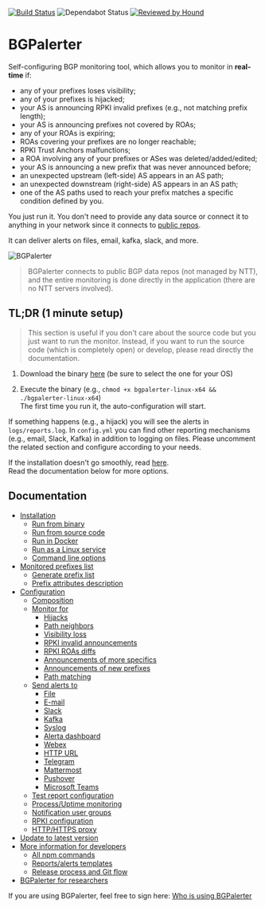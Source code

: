 [![Build Status](https://github.com/nttgin/BGPalerter/workflows/Main/badge.svg)](https://github.com/nttgin/BGPalerter/actions?query=workflow%3AMain)
![Dependabot Status](https://badgen.net/dependabot/nttgin/BGPalerter/?icon=dependabot)
[![Reviewed by Hound](https://img.shields.io/badge/Reviewed_by-Hound-8E64B0.svg)](https://houndci.com)

# BGPalerter
Self-configuring BGP monitoring tool, which allows you to monitor in **real-time** if:
* any of your prefixes loses visibility;
* any of your prefixes is hijacked;
* your AS is announcing RPKI invalid prefixes (e.g., not matching prefix length);
* your AS is announcing prefixes not covered by ROAs;
* any of your ROAs is expiring;
* ROAs covering your prefixes are no longer reachable;
* RPKI Trust Anchors malfunctions;
* a ROA involving any of your prefixes or ASes was deleted/added/edited;
* your AS is announcing a new prefix that was never announced before;
* an unexpected upstream (left-side) AS appears in an AS path;
* an unexpected downstream (right-side) AS appears in an AS path;
* one of the AS paths used to reach your prefix matches a specific condition defined by you.

You just run it. You don't need to provide any data source or connect it to anything in your network since it connects to [public repos](docs/datasets.md).

It can deliver alerts on files, email, kafka, slack, and more.

![BGPalerter](http://massimocandela.com/img/bgpalerter_github_image.png)

> BGPalerter connects to public BGP data repos (not managed by NTT), and the entire monitoring is done directly in the application (there are no NTT servers involved). 
 
## TL;DR (1 minute setup)
> This section is useful if you don't care about the source code but you just want to run the monitor.
Instead, if you want to run the source code (which is completely open) or develop, please read directly the documentation.

1. Download the binary [here](https://github.com/nttgin/BGPalerter/releases) (be sure to select the one for your OS)

2. Execute the binary (e.g., `chmod +x bgpalerter-linux-x64 && ./bgpalerter-linux-x64`)  
The first time you run it, the auto-configuration will start.  


If something happens (e.g., a hijack) you will see the alerts in `logs/reports.log`.
In `config.yml` you can find other reporting mechanisms (e.g., email, Slack, Kafka) in addition to logging on files. 
Please uncomment the related section and configure according to your needs. 

If the installation doesn't go smoothly, read [here](docs/installation.md).  
Read the documentation below for more options.

## Documentation

- [Installation](docs/installation.md)
    - [Run from binary](docs/installation.md#running-bgpalerter-from-binaries)
    - [Run from source code](docs/installation.md#running-bgpalerter-from-the-source-code)
    - [Run in Docker](docs/installation.md#running-bgpalerter-in-docker)
    - [Run as a Linux service](docs/linux-service.md)
    - [Command line options](docs/installation.md#bgpalerter-parameters)
- [Monitored prefixes list](docs/prefixes.md#prefixes)
    - [Generate prefix list](docs/prefixes.md#generate)
    - [Prefix attributes description](docs/prefixes.md#prefixes-fields)
- [Configuration](docs/configuration.md)
    - [Composition](docs/configuration.md#composition)
    - [Monitor for](docs/configuration.md#monitors)
        - [Hijacks](docs/configuration.md#monitorhijack)
        - [Path neighbors](docs/path-neighbors.md)
        - [Visibility loss](docs/configuration.md#monitorvisibility)
        - [RPKI invalid announcements](docs/configuration.md#monitorrpki)
        - [RPKI ROAs diffs](docs/configuration.md#monitorroas)
        - [Announcements of more specifics](docs/configuration.md#monitornewprefix)
        - [Announcements of new prefixes](docs/configuration.md#monitoras)
        - [Path matching](docs/configuration.md#monitorpath)
    - [Send alerts to](docs/reports.md#reports)
        - [File](docs/reports.md#reportfile)
        - [E-mail](docs/reports.md#reportemail)
        - [Slack](docs/reports.md#reportslack)
        - [Kafka](docs/reports.md#reportkafka)
        - [Syslog](docs/reports.md#reportsyslog)
        - [Alerta dashboard](docs/reports.md#reportalerta)
        - [Webex](docs/reports.md#reportwebex)
        - [HTTP URL](docs/reports.md#reporthttp)
        - [Telegram](docs/reports.md#reporttelegram)
        - [Mattermost](docs/reports.md#mattermost)
        - [Pushover](docs/report-http.md#pushover)
        - [Microsoft Teams](docs/report-http.md#ms-teams)
    - [Test report configuration](docs/installation.md#bgpalerter-parameters)
    - [Process/Uptime monitoring](docs/process-monitors.md)
    - [Notification user groups](docs/usergroups.md)
    - [RPKI configuration](docs/rpki.md)
    - [HTTP/HTTPS proxy](docs/http-proxy.md)
- [Update to latest version](docs/update.md)
- [More information for developers](docs/develop.md)
    - [All npm commands](docs/develop.md#all-npm-commands)
    - [Reports/alerts templates](docs/context.md)
    - [Release process and Git flow](docs/release-process.md)
- [BGPalerter for researchers](docs/research.md)



If you are using BGPalerter, feel free to sign here: [Who is using BGPalerter](docs/friends.md)
